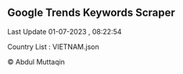 

## Google Trends Keywords Scraper 
 
Last Update 01-07-2023 , 08:22:54

Country List :
VIETNAM.json



© Abdul Muttaqin 
